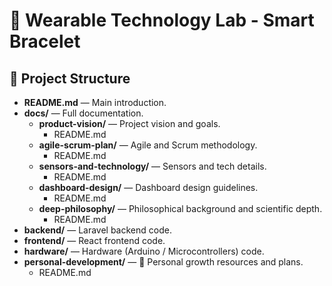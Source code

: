 # 🌟 Wearable Technology Lab - Smart Bracelet

## 📂 Project Structure

- **README.md** — Main introduction.
- **docs/** — Full documentation.
  - **product-vision/** — Project vision and goals.
    - README.md
  - **agile-scrum-plan/** — Agile and Scrum methodology.
    - README.md
  - **sensors-and-technology/** — Sensors and tech details.
    - README.md
  - **dashboard-design/** — Dashboard design guidelines.
    - README.md
  - **deep-philosophy/** — Philosophical background and scientific depth.
    - README.md
- **backend/** — Laravel backend code.
- **frontend/** — React frontend code.
- **hardware/** — Hardware (Arduino / Microcontrollers) code.
- **personal-development/** — 🧠 Personal growth resources and plans.
  - README.md